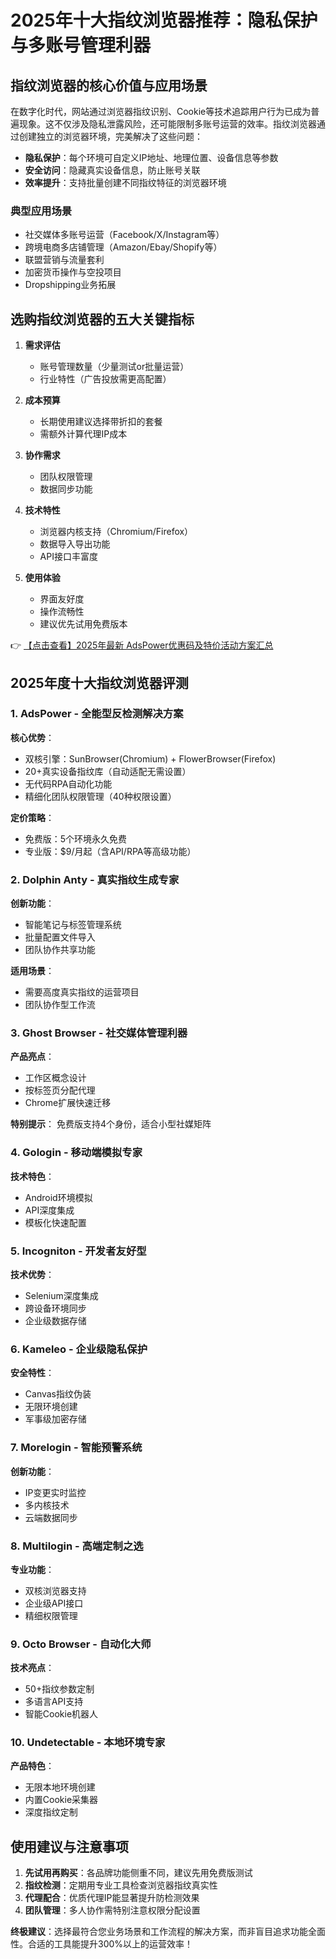 # 2025年十大指纹浏览器推荐：隐私保护与多账号管理利器

## 指纹浏览器的核心价值与应用场景

在数字化时代，网站通过浏览器指纹识别、Cookie等技术追踪用户行为已成为普遍现象。这不仅涉及隐私泄露风险，还可能限制多账号运营的效率。指纹浏览器通过创建独立的浏览器环境，完美解决了这些问题：

- **隐私保护**：每个环境可自定义IP地址、地理位置、设备信息等参数
- **安全访问**：隐藏真实设备信息，防止账号关联
- **效率提升**：支持批量创建不同指纹特征的浏览器环境

### 典型应用场景
- 社交媒体多账号运营（Facebook/X/Instagram等）
- 跨境电商多店铺管理（Amazon/Ebay/Shopify等）
- 联盟营销与流量套利
- 加密货币操作与空投项目
- Dropshipping业务拓展

## 选购指纹浏览器的五大关键指标

1. **需求评估**
   - 账号管理数量（少量测试or批量运营）
   - 行业特性（广告投放需更高配置）

2. **成本预算**
   - 长期使用建议选择带折扣的套餐
   - 需额外计算代理IP成本

3. **协作需求**
   - 团队权限管理
   - 数据同步功能

4. **技术特性**
   - 浏览器内核支持（Chromium/Firefox）
   - 数据导入导出功能
   - API接口丰富度

5. **使用体验**
   - 界面友好度
   - 操作流畅性
   - 建议优先试用免费版本

👉 [【点击查看】2025年最新 AdsPower优惠码及特价活动方案汇总](https://bit.ly/adspower_free)

## 2025年度十大指纹浏览器评测

### 1. AdsPower - 全能型反检测解决方案
**核心优势**：
- 双核引擎：SunBrowser(Chromium) + FlowerBrowser(Firefox)
- 20+真实设备指纹库（自动适配无需设置）
- 无代码RPA自动化功能
- 精细化团队权限管理（40种权限设置）

**定价策略**：
- 免费版：5个环境永久免费
- 专业版：$9/月起（含API/RPA等高级功能）

### 2. Dolphin Anty - 真实指纹生成专家
**创新功能**：
- 智能笔记与标签管理系统
- 批量配置文件导入
- 团队协作共享功能

**适用场景**：
- 需要高度真实指纹的运营项目
- 团队协作型工作流

### 3. Ghost Browser - 社交媒体管理利器
**产品亮点**：
- 工作区概念设计
- 按标签页分配代理
- Chrome扩展快速迁移

**特别提示**：
免费版支持4个身份，适合小型社媒矩阵

### 4. Gologin - 移动端模拟专家
**技术特色**：
- Android环境模拟
- API深度集成
- 模板化快速配置

### 5. Incogniton - 开发者友好型
**技术优势**：
- Selenium深度集成
- 跨设备环境同步
- 企业级数据存储

### 6. Kameleo - 企业级隐私保护
**安全特性**：
- Canvas指纹伪装
- 无限环境创建
- 军事级加密存储

### 7. Morelogin - 智能预警系统
**创新功能**：
- IP变更实时监控
- 多内核技术
- 云端数据同步

### 8. Multilogin - 高端定制之选
**专业功能**：
- 双核浏览器支持
- 企业级API接口
- 精细权限管理

### 9. Octo Browser - 自动化大师
**技术亮点**：
- 50+指纹参数定制
- 多语言API支持
- 智能Cookie机器人

### 10. Undetectable - 本地环境专家
**产品特色**：
- 无限本地环境创建
- 内置Cookie采集器
- 深度指纹定制

## 使用建议与注意事项
1. **先试用再购买**：各品牌功能侧重不同，建议先用免费版测试
2. **指纹检测**：定期用专业工具检查浏览器指纹真实性
3. **代理配合**：优质代理IP能显著提升防检测效果
4. **团队管理**：多人协作需特别注意权限分配设置

**终极建议**：选择最符合您业务场景和工作流程的解决方案，而非盲目追求功能全面性。合适的工具能提升300%以上的运营效率！